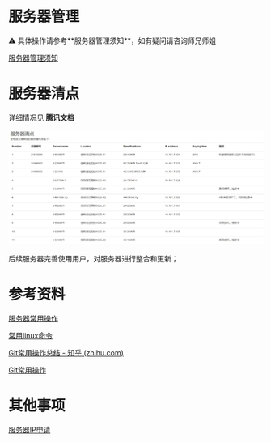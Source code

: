 # 服务器管理

<aside>
⚠️ 具体操作请参考**服务器管理须知**，如有疑问请咨询师兄师姐

</aside>

[服务器管理须知](服务器管理_e64d16e3d4ab4582be35a6f6422c6756/服务器管理须知f8a92a38c97d4b9da973de3f57b9623a.md)

# 服务器清点

详细情况见 **腾讯文档**

![Untitled](服务器管理_e64d16e3d4ab4582be35a6f6422c6756/Untitled.jpeg)

后续服务器完善使用用户，对服务器进行整合和更新；

# 参考资料

[服务器常用操作](服务器管理_e64d16e3d4ab4582be35a6f6422c6756/服务器常用操作40e09958a1b047dabe6fbebc94ae190b.md)

[常用linux命令](服务器管理_e64d16e3d4ab4582be35a6f6422c6756/常用linux命令c1a8f89808a245c6a09ccfa81833f939.md)

[Git常用操作总结 - 知乎 (zhihu.com)](https://zhuanlan.zhihu.com/p/404642045)

[Git常用操作](服务器管理_e64d16e3d4ab4582be35a6f6422c6756/Git常用操作2ef823a6acf449b4997727bc8ddf67a3.md)

# 其他事项

[服务器IP申请](服务器管理_e64d16e3d4ab4582be35a6f6422c6756/服务器IP申请81f3ec7947d441b4b8b840c0c89b865e.md)